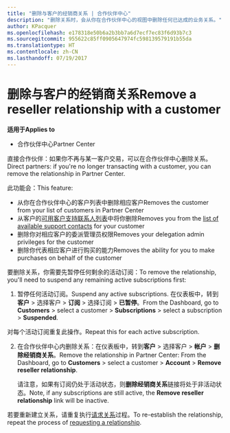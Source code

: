 ```yaml
---
title: "删除与客户的经销商关系 | 合作伙伴中心"
description: "删除关系时，会从你在合作伙伴中心的视图中删除任何已达成的业务关系。"
author: KPacquer
ms.openlocfilehash: e178318e50b6a2b3bb7a6d7ecf7ec83f6d93b7c3
ms.sourcegitcommit: 955622c85ff0905647974fc598139579191b55da
ms.translationtype: HT
ms.contentlocale: zh-CN
ms.lasthandoff: 07/19/2017
---
```

# <a name="remove-a-reseller-relationship-with-a-customer"></a><span data-ttu-id="f2621-103">删除与客户的经销商关系</span><span class="sxs-lookup"><span data-stu-id="f2621-103">Remove a reseller relationship with a customer</span></span>

**<span data-ttu-id="f2621-104">适用于</span><span class="sxs-lookup"><span data-stu-id="f2621-104">Applies to</span></span>**

-   <span data-ttu-id="f2621-105">合作伙伴中心</span><span class="sxs-lookup"><span data-stu-id="f2621-105">Partner Center</span></span>

<span data-ttu-id="f2621-106">直接合作伙伴：如果你不再与某一客户交易，可以在合作伙伴中心删除关系。</span><span class="sxs-lookup"><span data-stu-id="f2621-106">Direct partners: if you're no longer transacting with a customer, you can remove the relationship in Partner Center.</span></span> 

<span data-ttu-id="f2621-107">此功能会：</span><span class="sxs-lookup"><span data-stu-id="f2621-107">This feature:</span></span>
*  <span data-ttu-id="f2621-108">从你在合作伙伴中心的客户列表中删除相应客户</span><span class="sxs-lookup"><span data-stu-id="f2621-108">Removes the customer from your list of customers in Partner Center</span></span>
*  <span data-ttu-id="f2621-109">从客户的[可用客户支持联系人列表](assign-support-contacts.md)中将你删除</span><span class="sxs-lookup"><span data-stu-id="f2621-109">Removes you from the [list of available support contacts](assign-support-contacts.md) for your customer</span></span>
*  <span data-ttu-id="f2621-110">删除你对相应客户的委派管理员权限</span><span class="sxs-lookup"><span data-stu-id="f2621-110">Removes your delegation admin privileges for the customer</span></span>
*  <span data-ttu-id="f2621-111">删除你代表相应客户进行购买的能力</span><span class="sxs-lookup"><span data-stu-id="f2621-111">Removes the ability for you to make purchases on behalf of the customer</span></span>

<span data-ttu-id="f2621-112">要删除关系，你需要先暂停任何剩余的活动订阅：</span><span class="sxs-lookup"><span data-stu-id="f2621-112">To remove the relationship, you'll need to suspend any remaining active subscriptions first:</span></span>

1.  <span data-ttu-id="f2621-113">暂停任何活动订阅。</span><span class="sxs-lookup"><span data-stu-id="f2621-113">Suspend any active subscriptions.</span></span> <span data-ttu-id="f2621-114">在仪表板中，转到**客户** > 选择客户 > **订阅** > 选择订阅 > **已暂停**。</span><span class="sxs-lookup"><span data-stu-id="f2621-114">From the Dashboard, go to **Customers** > select a customer > **Subscriptions** > select a subscription > **Suspended**.</span></span> 

   <span data-ttu-id="f2621-115">对每个活动订阅重复此操作。</span><span class="sxs-lookup"><span data-stu-id="f2621-115">Repeat this for each active subscription.</span></span>

2.  <span data-ttu-id="f2621-116">在合作伙伴中心内删除关系：在仪表板中，转到**客户** > 选择客户 > **帐户** > **删除经销商关系**。</span><span class="sxs-lookup"><span data-stu-id="f2621-116">Remove the relationship in Partner Center: From the Dashboard, go to **Customers** > select a customer > **Account** > **Remove reseller relationship**.</span></span>

    <span data-ttu-id="f2621-117">请注意，如果有订阅仍处于活动状态，则**删除经销商关系**链接将处于非活动状态。</span><span class="sxs-lookup"><span data-stu-id="f2621-117">Note, if any subscriptions are still active, the **Remove reseller relationship** link will be inactive.</span></span> 

<span data-ttu-id="f2621-118">若要重新建立关系，请重复执行[请求关系](request-a-relationship-with-a-customer.md)过程。</span><span class="sxs-lookup"><span data-stu-id="f2621-118">To re-establish the relationship, repeat the process of [requesting a relationship](request-a-relationship-with-a-customer.md).</span></span>
